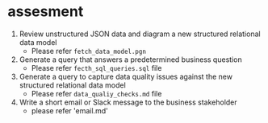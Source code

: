 # assesment
1. Review unstructured JSON data and diagram a new structured relational data model
   - Please refer `fetch_data_model.pgn`
2. Generate a query that answers a predetermined business question
   - Please refer `fecth_sql_queries.sql` file
3. Generate a query to capture data quality issues against the new structured relational data model
   - Please refer `data_qualiy_checks.md` file
4. Write a short email or Slack message to the business stakeholder
   - please refer 'email.md'
